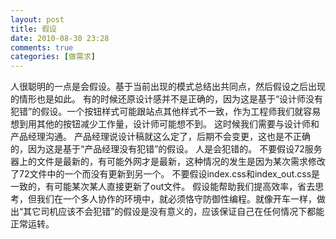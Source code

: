 ```yaml
---
layout: post
title: 假设
date: 2010-08-30 23:28
comments: true
categories: [做需求]
---
```

人很聪明的一点是会假设。基于当前出现的模式总结出共同点，然后假设之后出现的情形也是如此。
有的时候还原设计感并不是正确的，因为这是基于“设计师没有犯错”的假设。一个按钮样式可能跟站点其他样式不一致，作为工程师我们就容易想到用其他的按钮减少工作量，设计师可能想不到。
这时候我们需要与设计师和产品经理沟通。
产品经理说设计稿就这么定了，后期不会变更，这也是不正确的，因为这是基于“产品经理没有犯错”的假设。
人是会犯错的。
不要假设72服务器上的文件是最新的，有可能外网才是最新，这种情况的发生是因为某次需求修改了72文件中的一个而没有更新到另一个。
不要假设index.css和index_out.css是一致的，有可能某次某人直接更新了out文件。
假设能帮助我们提高效率，省去思考，但我们在一个多人协作的环境中，就必须恪守防御性编程。就像开车一样，做出“其它司机应该不会犯错”的假设是没有意义的，应该保证自己在任何情况下都能正常运转。
